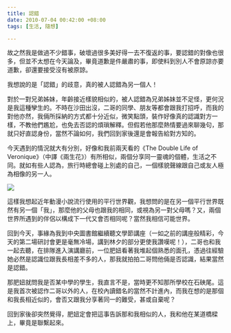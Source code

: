 ```yaml
---
title: 認錯
date: 2010-07-04 00:42:00 +08:00
tags: [生活, 隨想]

---
```


 故之然我是做過不少錯事，破壞過很多美好得一去不復返的事，要認錯的對像也很多，但並不太想在今天論及，畢竟道歉是件嚴肅的事，即使料到別人不會原諒亦要道歉，卻還要接受沒有被原諒。  
  
 我想說的是「認錯」的歧意，真的被人認錯為另一個人！  
  
 對於一對兄弟姊妹，年齡接近樣貌相似的，被人認錯為兄弟姊妹並不足怪，更何況是我這種孿生的。不時在沙田出沒，二哥的同學、朋友等都會跟我打招呼，而我的對他亦然，我倆所採納的方式都十分近似，微笑點頭，裝作好像真的認識對方一樣，不教他們尷尬，也免去否認的煩瑣解釋。但假若他那麼熱情要過來聊幾句，那就只好直認身份，當然不論如何，我們回到家後還是會報告給對方知的。  
  
 今天遇到的情況就大有分別，好像和我前兩天看的《The Double Life of Veronique》（中譯《兩生花》）有所相似，兩個分享同一靈魂的個體，生活之不同。就如有些人認為，旅行時總會碰上別處的自己，一個樣貌聲線跟自己或友人極為相像的另一人。  
  
![](//lh3.ggpht.com/__SoxRxuWbIU/TDKnvb67URI/AAAAAAAAAJk/0Jws5VnzW78/s512/la_double_vie_de_veronique_poster.jpg)  
  
 這樣我想起近年動漫小說流行使用的平行世界觀，我想問的是在另一個平行世界既然有另一個「我」，那麼他的父母也跟我的相同，或視為另一對父母嗎？又，兩個世界所遇到的伴侶以構成下一代又會否相同呢？當然我相信可能世界。  
  
 回到今天，事緣為我到中央圖書館繼續聽文學節講座（一如之前的講座般精彩，今天的第二場研討會更是毫無冷場，講到林夕的部分更使我讚嘆呢！），二哥也和我一起去聽，在排隊進入演講廳前，一位肥妞看著我堆起個熟悉的面孔，憑過往經驗她必然是認識位跟我長相差不多的人，那我就拍拍二哥問他倆是否認識，結果當然是認錯。  
  
 那肥妞就問我是否某中學的學生，我直言不是，當時更不知那所學校在石硤尾。這是我首次被認作二哥以外的人，在校內讀錯名的當然不計進內，而我在想的是那個和我長相近似的，會否又跟我分享著同一的難受，甚或自棄呢？  
  
 回到家後卻突然覺得，肥妞定會把這事告訴那和我相似的人，我和他在某道橋樑上，畢竟是聯繫起來。
